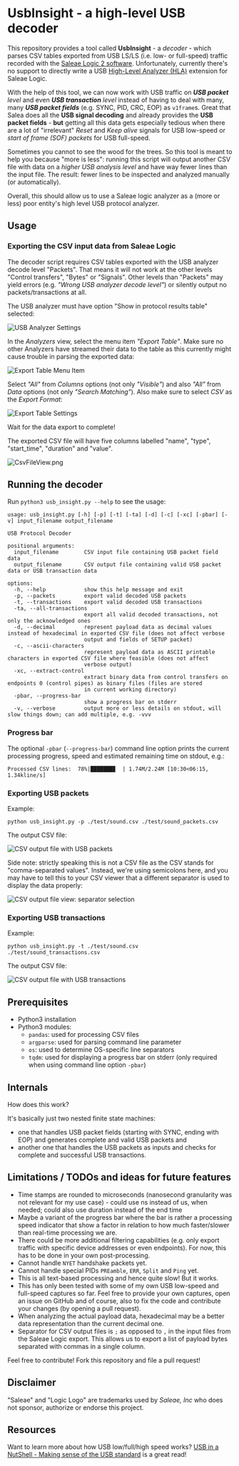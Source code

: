 # UsbInsight - a high-level USB decoder

This repository provides a tool called **UsbInsight** - a _decoder_ - which parses CSV tables exported from USB LS/LS (i.e. low- or full-speed) traffic recorded with the [Saleae Logic 2 software](https://www.saleae.com/pages/downloads). Unfortunately, currently there's no support to directly write a USB [High-Level Analyzer (HLA)](https://support.saleae.com/extensions/high-level-analyzer-extensions) extension for Saleae Logic.

With the help of this tool, we can now work with USB traffic on _**USB packet** level_ and even _**USB transaction** level_ instead of having to deal with many, many _**USB packet fields**_ (e.g. SYNC, PID, CRC, EOP) as `v1frame`s. Great that Salea does all the **USB signal decoding** and already provides the **USB packet fields** - **but** getting all this data gets especially tedious when there are a lot of "irrelevant" _Reset_ and _Keep alive_ signals for USB low-speed or _start of frame (SOF) packets_ for USB full-speed.

Sometimes you cannot to see the wood for the trees. So this tool is meant to help you because "more is less": running this script will output another CSV file with data on a _higher USB analysis level_ and have way fewer lines than the input file. The result: fewer lines to be inspected and analyzed manually (or automatically).

Overall, this should allow us to use a Saleae logic analyzer as a (more or less) poor entity's high level USB protocol analyzer.


## Usage

### Exporting the CSV input data from Saleae Logic

The decoder script requires CSV tables exported with the USB analyzer decode level "Packets". That means it will not work at the other levels "Control transfers", "Bytes" or "Signals". Other levels than "Packets" may yield errors (e.g. _"Wrong USB analyzer decode level"_) or silently output no packets/transactions at all.

The USB analyzer must have option "Show in protocol results table" selected:

![USB Analyzer Settings](./doc/UsbAnalyzerSettings.png)

In the _Analyzers_ view, select the menu item _"Export Table"_. Make sure no other Analyzers have streamed their data to the table as this currently might cause trouble in parsing the exported data:

![Export Table Menu Item](./doc/ExportTable.png)

Select _"All"_ from _Columns_ options (not only _"Visible"_) and also _"All"_ from _Data_ options (not only _"Search Matching"_). Also make sure to select _CSV_ as the _Export Format_:

![Export Table Settings](./doc/ExportTableSettings.png)

Wait for the data export to complete!

The exported CSV file will have five columns labelled "name", "type", "start_time", "duration" and "value".

![CsvFileView.png](./doc/CsvFileView.png)

## Running the decoder

Run `python3 usb_insight.py --help` to see the usage:

```
usage: usb_insight.py [-h] [-p] [-t] [-ta] [-d] [-c] [-xc] [-pbar] [-v] input_filename output_filename

USB Protocol Decoder

positional arguments:
  input_filename        CSV input file containing USB packet field data
  output_filename       CSV output file containing valid USB packet data or USB transaction data

options:
  -h, --help            show this help message and exit
  -p, --packets         export valid decoded USB packets
  -t, --transactions    export valid decoded USB transactions
  -ta, --all-transactions
                        export all valid decoded transactions, not only the acknowledged ones
  -d, --decimal         represent payload data as decimal values instead of hexadecimal in exported CSV file (does not affect verbose
                        output and fields of SETUP packet)
  -c, --ascii-characters
                        represent payload data as ASCII printable characters in exported CSV file where feasible (does not affect
                        verbose output)
  -xc, --extract-control
                        extract binary data from control transfers on endpoints 0 (control pipes) as binary files (files are stored
                        in current working directory)
  -pbar, --progress-bar
                        show a progress bar on stderr
  -v, --verbose         output more or less details on stdout, will slow things down; can add multiple, e.g. -vvv
```

### Progress bar

The optional `-pbar` (`--progress-bar`) command line option prints the current processing progress, speed and estimated remaining time on stdout, e.g.:

```
Processed CSV lines:  78%|███████▊  | 1.74M/2.24M [10:30<06:15, 1.34kline/s]
```

### Exporting USB packets

Example:

```
python usb_insight.py -p ./test/sound.csv ./test/sound_packets.csv
```

The output CSV file:

![CSV output file with USB packets](./doc/CsvOutputPackets.png)

Side note: strictly speaking this is not a CSV file as the CSV stands for "comma-separated values". Instead, we're using semicolons here, and you may have to tell this to your CSV viewer that a different separator is used to display the data properly:

![CSV output file view: separator selection](./doc/CsvViewSeparatorSelection.png)

### Exporting USB transactions

Example:

```
python usb_insight.py -t ./test/sound.csv ./test/sound_transactions.csv
```

The output CSV file:

![CSV output file with USB transactions](./doc/CsvOutputTransactions.png)


## Prerequisites

* Python3 installation
* Python3 modules:
  * `pandas`: used for processing CSV files
  * `argparse`: used for parsing command line parameter
  * `os`: used to determine OS-specific line separators
  * `tqdm`: used for displaying a progress bar on stderr (only required when using command line option `-pbar`)

## Internals

How does this work?

It's basically just two nested finite state machines: 

* one that handles USB packet fields (starting with SYNC, ending with EOP) and generates complete and valid USB packets and
* another one that handles the USB packets as inputs and checks for complete and successful USB transactions.


## Limitations / TODOs and ideas for future features

- Time stamps are rounded to microseconds (nanosecond granularity was not relevant for my use case) - could use ns instead of us, when needed;
  could also use duration instead of the end time
- Maybe a variant of the progress bar where the bar is rather a processing speed indicator that show a factor in relation to how much faster/slower than real-time processing we are.
- There could be more additional filtering capabilities (e.g. only export traffic with specific device addresses or even endpoints). For now, this has to be done in your own post-processing.
- Cannot handle `NYET` handshake packets yet.
- Cannot handle special PIDs `PREamble`, `ERR`, `Split` and `Ping` yet.
- This is all text-based processing and hence quite slow! But it works.
- This has only been tested with some of my own USB low-speed and full-speed captures so far. Feel free to provide your own captures, open an issue on GitHub and of course, also to fix the code and contribute your changes (by opening a pull request).
- When analyzing the actual payload data, hexadecimal may be a better data representation than the current decimal one.
- Separator for CSV output files is `;` as opposed to `,` in the input files from the Saleae Logic export. This allows us to export a list of payload bytes separated with commas in a single column.

Feel free to contribute! Fork this repository and file a pull request!

## Disclaimer

"Saleae" and "Logic Logo" are trademarks used by _Saleae, Inc_ who does not sponsor, authorize or endorse this project.

## Resources

Want to learn more about how USB low/full/high speed works? [USB in a NutShell - Making sense of the USB standard](https://www.beyondlogic.org/usbnutshell/usb1.shtml) is a great read!
